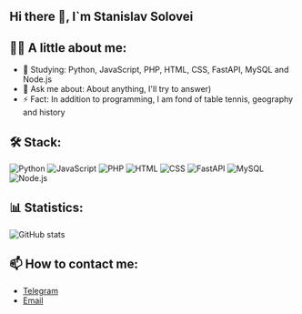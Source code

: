 ## Hi there 👋, I`m Stanislav Solovei

## 🧑‍💻 A little about me:
  - 🌱 Studying: Python, JavaScript, PHP, HTML, CSS, FastAPI, MySQL and Node.js
  - 💬 Ask me about: About anything, I'll try to answer)
  - ⚡ Fact: In addition to programming, I am fond of table tennis, geography and history

## 🛠️ Stack:
![Python](https://skillicons.dev/icons?i=python)
![JavaScript](https://skillicons.dev/icons?i=javascript)
![PHP](https://skillicons.dev/icons?i=php)
![HTML](https://skillicons.dev/icons?i=html)
![CSS](https://skillicons.dev/icons?i=css)
![FastAPI](https://img.shields.io/badge/FastAPI-005571?style=for-the-badge&logo=fastapi&logoColor=white)
![MySQL](https://skillicons.dev/icons?i=mysql)
![Node.js](https://skillicons.dev/icons?i=nodejs)

## 📊 Statistics:
![GitHub stats](https://github-readme-stats.vercel.app/api?username=StanislavSolovei&show_icons=true&theme=tokyonight)

## 📫 How to contact me:
- [Telegram](https://t.me/Solo_veyS)
- [Email](mailto:edukacjateb176@gmail.com)
